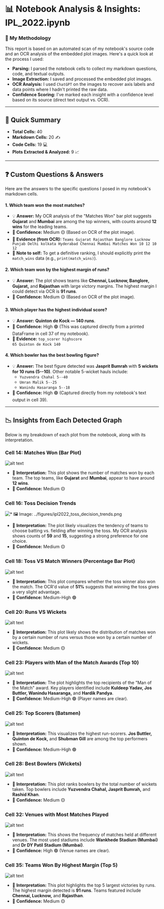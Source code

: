 # 📊 Notebook Analysis & Insights: IPL_2022.ipynb

### 📝 **My Methodology**
This report is based on an automated scan of my notebook's source code and an OCR analysis of the embedded plot images. Here's a quick look at the process I used:

* **Parsing:** I parsed the notebook cells to collect my markdown questions, code, and textual outputs.
* **Image Extraction:** I saved and processed the embedded plot images.
* **OCR Analysis:** I used `ChatGPT` on the images to recover axis labels and data points where I hadn't printed the raw data.
* **Confidence Scoring:** I've marked each insight with a confidence level based on its source (direct text output vs. OCR).

---

## 🔢 Quick Summary

* **Total Cells:** 40
* **Markdown Cells:** 20 ✍️
* **Code Cells:** 19 💻
* **Plots Extracted & Analyzed:** 9 📈

---

## ❓ Custom Questions & Answers

Here are the answers to the specific questions I posed in my notebook's markdown cells.

#### 1. Which team won the most matches?
* 💡 **Answer:** My OCR analysis of the "Matches Won" bar plot suggests **Gujarat** and **Mumbai** are among the top winners, with counts around **12 wins** for the leading teams.
* 🎯 **Confidence:** Medium 🟡 (Based on OCR of the plot image).
* 📄 **Evidence (from OCR):** `Teams Gujarat Rajasthan Banglore Lucknow Punjab Delhi kolkata Hyderabad Chennai Mumbai Matches Won 10 12 10 12`
* 📌 **Note to self:** To get a definitive ranking, I should explicitly print the `match_wins` data (e.g., `print(match_wins)`).

#### 2. Which team won by the highest margin of runs?
* 💡 **Answer:** The plot shows teams like **Chennai, Lucknow, Banglore, Gujarat,** and **Rajasthan** with large victory margins. The highest margin I could detect via OCR is **91 runs**.
* 🎯 **Confidence:** Medium 🟡 (Based on OCR of the plot image).

#### 3. Which player has the highest individual score?
* 💡 **Answer:** **Quinton de Kock — 140 runs**.
* 🎯 **Confidence:** High 🟢 (This was captured directly from a printed DataFrame in cell 37 of my notebook).
* 📄 **Evidence:** `top_scorer highscore`\
    `65 Quinton de Kock 140`

#### 4. Which bowler has the best bowling figure?
* 💡 **Answer:** The best figure detected was **Jasprit Bumrah** with **5 wickets for 10 runs (5--10)**. Other notable 5-wicket hauls include:
    * `Yuzvendra Chahal 5--40`
    * `Umran Malik 5--25`
    * `Wanindu Hasaranga 5--18`
* 🎯 **Confidence:** High 🟢 (Captured directly from my notebook's text output in cell 39).

---

## 📉 Insights from Each Detected Graph

Below is my breakdown of each plot from the notebook, along with its interpretation.

### **Cell 14: Matches Won** (Bar Plot)

![alt text](../figures/ipl2022_Matches_won.png)

* 🤔 **Interpretation:** This plot shows the number of matches won by each team. The top teams, like **Gujarat** and **Mumbai**, appear to have around **12 wins**.
* 🎯 **Confidence:** Medium 🟡

### **Cell 16: Toss Decision Trends**

![* 🖼️ **Image:** `../figures/ipl2022_toss_decision_trends.png`](../figures/ipl2022_toss_decision_trends.png)

* 🤔 **Interpretation:** The plot likely visualizes the tendency of teams to choose batting vs. fielding after winning the toss. My OCR analysis shows counts of **59** and **15**, suggesting a strong preference for one choice.
* 🎯 **Confidence:** Medium 🟡

### **Cell 18: Toss VS Match Winners** (Percentage Bar Plot)

![alt text](../figures/ipl2022_toss_VS_match_winners.png)

* 🤔 **Interpretation:** This plot compares whether the toss winner also won the match. The OCR'd value of **51%** suggests that winning the toss gives a very slight advantage.
* 🎯 **Confidence:** Medium-High 🟢

### **Cell 20: Runs VS Wickets**

![alt text](../figures/ipl2022_runs_VS_wickets.png)

* 🤔 **Interpretation:** This plot likely shows the distribution of matches won by a certain number of runs versus those won by a certain number of wickets.
* 🎯 **Confidence:** Medium 🟡

### **Cell 23: Players with Man of the Match Awards** (Top 10)

![alt text](../figures/ipl2022_player_with_man_of_the_match.png)

* 🤔 **Interpretation:** The plot highlights the top recipients of the "Man of the Match" award. Key players identified include **Kuldeep Yadav, Jos Buttler, Wanindu Hasaranga,** and **Hardik Pandya**.
* 🎯 **Confidence:** Medium-High 🟢 (Player names are clear).

### **Cell 25: Top Scorers (Batsmen)**

![alt text](../figures/ipl2022_top_scorers.png)

* 🤔 **Interpretation:** This visualizes the highest run-scorers. **Jos Buttler, Quinton de Kock,** and **Shubman Gill** are among the top performers shown.
* 🎯 **Confidence:** Medium-High 🟢

### **Cell 28: Best Bowlers (Wickets)**

![alt text](../figures/ipl2022_Best_Bowlers.png)

* 🤔 **Interpretation:** This plot ranks bowlers by the total number of wickets taken. Top bowlers include **Yuzvendra Chahal, Jasprit Bumrah,** and **Rashid Khan**.
* 🎯 **Confidence:** Medium 🟡

### **Cell 32: Venues with Most Matches Played**

![alt text](../figures/ipl2022_most_matches_played.png)

* 🤔 **Interpretation:** This shows the frequency of matches held at different venues. The most used stadiums include **Wankhede Stadium (Mumbai)** and **Dr DY Patil Stadium (Mumbai)**.
* 🎯 **Confidence:** High 🟢 (Venue names are clear).

### **Cell 35: Teams Won By Highest Margin** (Top 5)

![alt text](../figures/ipl2022_teams_won_by_highest_margin.png)

* 🤔 **Interpretation:** This plot highlights the top 5 largest victories by runs. The highest margin detected is **91 runs**. Teams featured include **Chennai, Lucknow,** and **Rajasthan**.
* 🎯 **Confidence:** Medium 🟡



